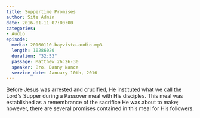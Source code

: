 ```yaml
---
title: Suppertime Promises
author: Site Admin
date: 2016-01-11 07:00:00
categories:
- Audio
episode:
  media: 20160110-bayvista-audio.mp3
  length: 10286020
  duration: "32:53"
  passage: Matthew 26:26-30
  speaker: Bro. Danny Nance
  service_date: January 10th, 2016
---
```

Before Jesus was arrested and crucified, He instituted what we call the Lord's Supper during a Passover meal with His disciples. This meal was established as a remembrance of the sacrifice He was about to make; however, there are several promises contained in this meal for His followers.